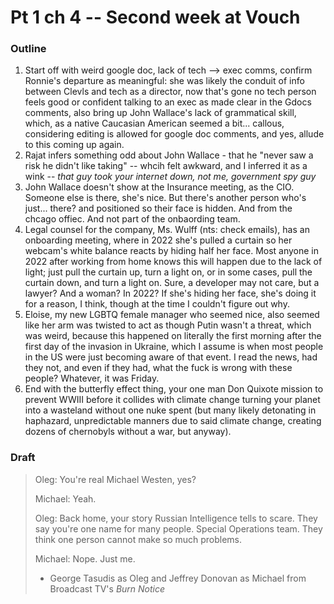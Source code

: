 # Pt 1 ch 4 -- Second week at Vouch

### Outline

1. Start off with weird google doc, lack of tech --> exec comms, confirm Ronnie's departure as meaningful: she was likely the conduit of info between Clevls and tech as a director, now that's gone no tech person feels good or confident talking to an exec as made clear in the Gdocs comments, also bring up John Wallace's lack of grammatical skill, which, as a native Caucasian American seemed a bit... callous, considering editing is allowed for google doc comments, and yes, allude to this coming up again.
1. Rajat infers something odd about John Wallace - that he "never saw a risk he didn't like taking" -- whcih felt awkward, and I inferred it as a wink -- _that guy took your internet down, not me, government spy guy_
1. John Wallace doesn't show at the Insurance meeting, as the CIO. Someone else is there, she's nice. But there's another person who's just... there? and positioned so their face is hidden. And from the chcago offiec. And not part of the onbaording team.
1. Legal counsel for the company, Ms. Wulff (nts: check emails), has an onboarding meeting, where in 2022 she's pulled a curtain so her webcam's white balance reacts by hiding half her face. Most anyone in 2022 after working from home knows this will happen due to the lack of light; just pull the curtain up, turn a light on, or in some cases, pull the curtain down, and turn a light on. Sure, a developer may not care, but a lawyer? And a woman? In 2022? If she's hiding her face, she's doing it for a reason, I think, though at the time I couldn't figure out why.
1. Eloise, my new LGBTQ female manager who seemed nice, also seemed like her arm was twisted to act as though Putin wasn't a threat, which was weird, because this happened on literally the first morning after the first day of the invasion in Ukraine, which I assume is when most people in the US were just becoming aware of that event. I read the news, had they not, and even if they had, what the fuck is wrong with these people? Whatever, it was Friday.
1. End with the butterfly effect thing, your one man Don Quixote mission to prevent WWIII before it collides with climate change turning your planet into a wasteland without one nuke spent (but many likely detonating in haphazard, unpredictable manners due to said climate change, creating dozens of chernobyls without a war, but anyway).

### Draft

> Oleg: You're real Michael Westen, yes?
>
> Michael: Yeah.
>
> Oleg: Back home, your story Russian Intelligence tells to scare. They say you're one name for many people. Special Operations team. They think one person cannot make so much problems.
>
> Michael: Nope. Just me.
> - George Tasudis as Oleg and Jeffrey Donovan as Michael from Broadcast TV's _Burn Notice_


